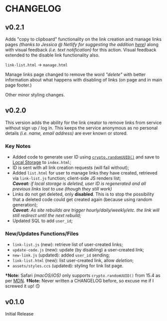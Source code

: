 # CHANGELOG

## v0.2.1

Adds "copy to clipboard" functionality on the link creation and manage links pages *(thanks to Jessica @ Netlify for suggesting the addition [here](https://fyd.li/vyhL))* along with visual feedback *(i.e. text notification)* for this action. Visual feedback extended to the disable link functionality also.

`link-list.html` -> `manage.html`

Manage links page changed to remove the word *"delete"* with better information about what happens with disabling of links (on page and in main page footer.)

Other minor styling changes.

## v0.2.0

This version adds the ability for the link creator to remove links from service without sign up / log in. This keeps the service anonymous as no personal details *(i.e. name, email address)* are ever known or stored.

  ### Key Notes

  - Added code to generate user ID using [`crypto.randomUUID()`](https://developer.mozilla.org/en-US/docs/Web/API/Crypto/randomUUID) and save to [Local Storage](https://developer.mozilla.org/en-US/docs/Web/API/Storage) to `index.html`;
  - ID is sent with all link creation requests (will fail without);
  - Added `list.html` for user to manage links they have created, retrieved via `link-list.js` function; client-side JS renders list;    
    ***Caveat:** if local storage is deleted, user ID is regenerated and all previous links lost to use (though they still work)*
  - Links do not get deleted, only **disabled**. This is to stop the possibility that a deleted code could get created again (because using random generation);    
    ***Caveat:** As site rebuilds are trigger hourly/daily/weekly/etc. the link will still redirect until the next rebuild;*
  - Updated SQL to add `user_id`;

  ### New/Updates Functions/Files
  
  - `link-list.js` (new): retrieve list of user-created links;
  - `update-code.js` (new): update (by disabling) a user-created link;
  - `new-link.js` (updated): added `user_id` sending;
  - `link-list.html` (new): list user-created link, allow *deletion*;
  - `assets/styles.ccs` (updated): styling for link list page.

**†Note:** Safari *(macOS/iOS)* only supports `crypto.randomUUID()` from 15.4 as per [MDN](https://developer.mozilla.org/en-US/docs/Web/API/Crypto/randomUUID#browser_compatibility).
**‡Note:** Never written a CHANGELOG before, so excuse me if I screwed it up! 🙃

## v0.1.0

Initial Release
